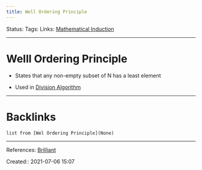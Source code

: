 ```yaml
---
title: Well Ordering Principle
---
```

Status: 
Tags: 
Links: [Mathematical Induction](out/mathematical-induction.md)
___
# Welll Ordering Principle
 - States that any non-empty subset of N has a least element

- Used in [Division Algorithm](out/division-algorithm.md)
___
# Backlinks
```dataview
list from [Wel Ordering Principle](None)
```
___
References: [Brilliant](https://brilliant.org/wiki/the-well-ordering-principle/#)

Created:: 2021-07-06 15:07
